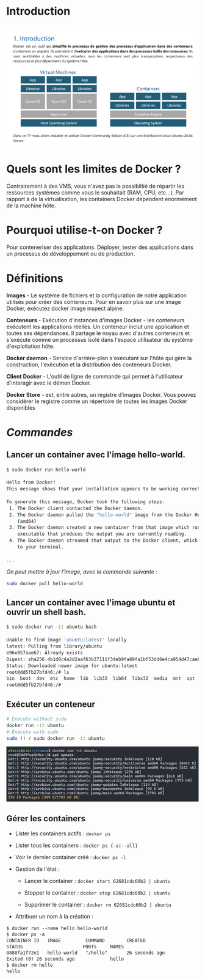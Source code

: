 # Introduction

<br>
<img src="src/screen_intro.png" alt="Introduction Docker">

<br>

# Quels sont les limites de Docker ?

Contrairement à des VMS, vous n'avez pas la possibiltié de répartir les ressources systèmes comme vous le souhaitait (RAM, CPU, etc...).
Par rapport à de la virtualisation, les containers Docker dépendent énormément de la machine hôte.

# Pourquoi utilise-t-on Docker ?

Pour conteneriser des applications. Déployer, tester des applications dans un processus de développement ou de production.

# Définitions

**Images** - Le système de fichiers et la configuration de notre application utilisés pour créer des conteneurs. Pour en savoir plus sur une image Docker, exécutez docker image inspect alpine.

**Conteneurs** - Exécution d'instances d'images Docker - les conteneurs exécutent les applications réelles. Un conteneur inclut une application et toutes ses dépendances. Il partage le noyau avec d'autres conteneurs et
s'exécute comme un processus isolé dans l'espace utilisateur du système d'exploitation hôte.

**Docker daemon** - Service d'arrière-plan s'exécutant sur l'hôte qui gère la construction, l'exécution et la distribution des conteneurs Docker.

**Client Docker** - L'outil de ligne de commande qui permet à l'utilisateur d'interagir avec le démon Docker.

**Docker Store** - est, entre autres, un registre d'images Docker. Vous pouvez considérer le registre comme un répertoire de toutes les images Docker disponibles

# *Commandes*

## Lancer un container avec l'image hello-world.

```bash
$ sudo docker run hello-world

Hello from Docker!
This message shows that your installation appears to be working correctly.

To generate this message, Docker took the following steps:
 1. The Docker client contacted the Docker daemon.
 2. The Docker daemon pulled the "hello-world" image from the Docker Hub.
    (amd64)
 3. The Docker daemon created a new container from that image which runs the
    executable that produces the output you are currently reading.
 4. The Docker daemon streamed that output to the Docker client, which sent it
    to your terminal.

...
```
*On peut mettre à jour l'image, avec la commande suivante :*

```bash
sudo docker pull hello-world
```

## Lancer un container avec l'image ubuntu et ouvrir un shell bash.

```bash
$ sudo docker run -it ubuntu bash

Unable to find image 'ubuntu:latest' locally
latest: Pulling from library/ubuntu
e96e057aae67: Already exists
Digest: sha256:4b1d0c4a2d2aaf63b37111f34eb9fa89fa1bf53dd6e4ca954d47caebca4005c2
Status: Downloaded newer image for ubuntu:latest
root@dd5fb27bfd46:/# ls
bin  boot  dev  etc  home  lib  lib32  lib64  libx32  media  mnt  opt  proc  root  run  sbin  srv  sys  tmp  usr  var
root@dd5fb27bfd46:/#
```

## Exécuter un conteneur

```bash
# Execute without sudo
docker run -it ubuntu
# Execute with sudo
sudo !! / sudo docker run -it ubuntu
```

<img src="src/itupdate.png">

<br>

## Gérer les containers

- Lister les containers actifs : `docker ps`

- Lister tous les containers : `docker ps {-a|--all}`

- Voir le dernier container créé : `docker ps -l`

- Gestion de l'état :

   - Lancer le container : `docker start 62681cdc60b2 | ubuntu`

   - Stopper le container : `docker stop 62681cdc60b2 | ubuntu`

   - Supprimer le container : `docker rm 62681cdc60b2 | ubuntu`

- Attribuer un nom à la création : 

```
$ docker run --name hello hello-world
$ docker ps -a
CONTAINER ID   IMAGE         COMMAND        CREATED              STATUS                      PORTS     NAMES
0888fa1f72e1   hello-world   "/hello"       26 seconds ago       Exited (0) 26 seconds ago             hello
$ docker rm hello
hello
```